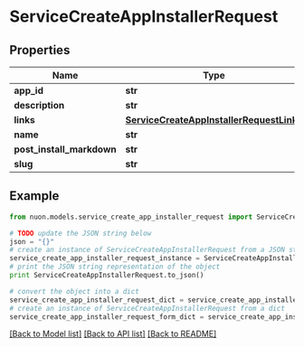 # ServiceCreateAppInstallerRequest


## Properties

Name | Type | Description | Notes
------------ | ------------- | ------------- | -------------
**app_id** | **str** |  | 
**description** | **str** |  | 
**links** | [**ServiceCreateAppInstallerRequestLinks**](ServiceCreateAppInstallerRequestLinks.md) |  | [optional] 
**name** | **str** |  | 
**post_install_markdown** | **str** |  | [optional] 
**slug** | **str** |  | 

## Example

```python
from nuon.models.service_create_app_installer_request import ServiceCreateAppInstallerRequest

# TODO update the JSON string below
json = "{}"
# create an instance of ServiceCreateAppInstallerRequest from a JSON string
service_create_app_installer_request_instance = ServiceCreateAppInstallerRequest.from_json(json)
# print the JSON string representation of the object
print ServiceCreateAppInstallerRequest.to_json()

# convert the object into a dict
service_create_app_installer_request_dict = service_create_app_installer_request_instance.to_dict()
# create an instance of ServiceCreateAppInstallerRequest from a dict
service_create_app_installer_request_form_dict = service_create_app_installer_request.from_dict(service_create_app_installer_request_dict)
```
[[Back to Model list]](../README.md#documentation-for-models) [[Back to API list]](../README.md#documentation-for-api-endpoints) [[Back to README]](../README.md)


